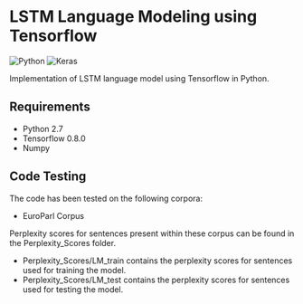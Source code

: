 # LSTM Language Modeling using Tensorflow
![Python](https://img.shields.io/badge/python-3670A0?style=for-the-badge&logo=python&logoColor=ffdd54)
![Keras](https://img.shields.io/badge/Keras-%23D00000.svg?style=for-the-badge&logo=Keras&logoColor=white)


Implementation of LSTM language model using Tensorflow in Python. 

## Requirements

* Python 2.7
* Tensorflow 0.8.0
* Numpy

## Code Testing

The code has been tested on the following corpora:
- EuroParl Corpus

Perplexity scores for sentences present within these corpus can be found in the Perplexity_Scores folder.

- Perplexity_Scores/LM_train contains the perplexity scores for sentences used for training the model.
- Perplexity_Scores/LM_test contains the perplexity scores for sentences used for testing the model.





